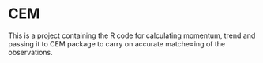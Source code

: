# CEM

This is a project containing the R code for calculating momentum, trend and passing it to CEM package to carry on accurate matche=ing of the observations.
